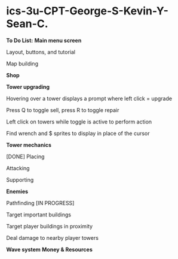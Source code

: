 # ics-3u-CPT-George-S-Kevin-Y-Sean-C.

**To Do List:**
**Main menu screen**
  
  Layout, buttons, and tutorial
  
  Map building
  
**Shop**
  
**Tower upgrading**

  Hovering over a tower displays a prompt where left click = upgrade
  
  Press Q to toggle sell, press R to toggle repair
  
  Left click on towers while toggle is active to perform action
  
  Find wrench and $ sprites to display in place of the cursor
  
**Tower mechanics**
  
  [DONE] Placing
  
  Attacking
  
  Supporting
  
**Enemies**
  
  Pathfinding [IN PROGRESS]
  
  Target important buildings
  
  Target player buildings in proximity
  
  Deal damage to nearby player towers
  
**Wave system**
**Money & Resources**
